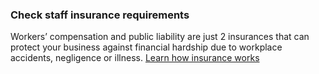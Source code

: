 ### Check staff insurance requirements

Workers’ compensation and public liability are just 2 insurances that can protect your business against financial hardship due to workplace accidents, negligence or illness. [Learn how insurance works](#)
